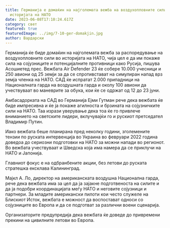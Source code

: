 ```yaml
---
title: Германија е домаќин на најголемата вежба на воздухопловните сили во
  историјата на НАТО
date: 2023-06-08T17:10:24.617Z
category: свет
featured: true
featuredImage: ../img/7-10-ger-domakjin.jpg
author: Вардарски
---
```

Германија ќе биде домаќин на најголемата вежба за распоредување на воздухопловните сили во историјата на НАТО, чија цел е да им покаже сила на сојузниците и потенцијалните противници како Русија, пишува Асошиетед прес. Вежбата Air Defender 23 ќе собере 10.000 учесници и 250 авиони од 25 земји за да се спротивстават на симулиран напад врз земја членка на НАТО. САД ќе испратат 2.000 припадници на Националната гарда на воздушната гарда и околу 100 авиони да учествуваат во маневрите за обука, кои ќе се одржат од 12 до 23 јуни.

Амбасадорката на САД во Германија Ејми Гутман рече дека вежбата ќе биде импресивна и ќе ја покаже агилноста и брзината на сојузничките сили на НАТО. Таа изрази уверување дека тоа ќе го привлече вниманието на светските лидери, вклучувајќи го и рускиот претседател Владимир Путин.

Иако вежбата беше планирана пред неколку години, зголемените тензии по руската интервенција во Украина во февруари 2022 година доведоа до сериозни подготовки на НАТО за можни напади во регионот. Во вежбата учествуваат и Шведска која има намера да се приклучи на НАТО и Јапонија.

Главниот фокус е на одбранбените акции, без летови до руската стратешка ексклава Калининград.

Мајкл А. Ло, директор на американската воздушна Национална гарда, рече дека вежбата има за цел да ја зајакне подготвеноста на силите и да ја подобри координацијата меѓу НАТО и неговите сојузници и партнери. За младите американски пилоти кои често служеле на Блискиот Исток, вежбата е можност да воспостават односи со сојузниците во Европа и да се подготват за различни воени сценарија.

Организаторите предупредија дека вежбата ќе доведе до привремени прекини на цивилните летови во Европа.